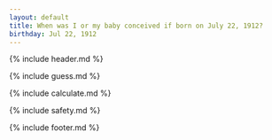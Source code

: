 ```yaml
---
layout: default
title: When was I or my baby conceived if born on July 22, 1912?
birthday: Jul 22, 1912
---
```


{% include header.md %}

{% include guess.md %}

{% include calculate.md %}

{% include safety.md %}

{% include footer.md %}



